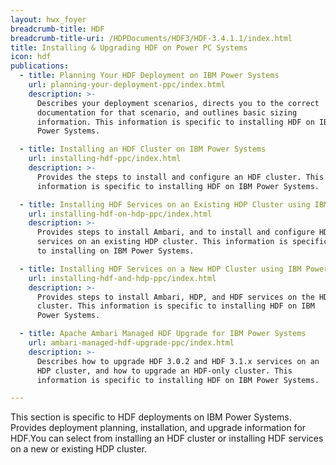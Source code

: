 ```yaml
---
layout: hwx_foyer
breadcrumb-title: HDF
breadcrumb-title-uri: /HDPDocuments/HDF3/HDF-3.4.1.1/index.html
title: Installing & Upgrading HDF on Power PC Systems
icon: hdf
publications:
  - title: Planning Your HDF Deployment on IBM Power Systems
    url: planning-your-deployment-ppc/index.html
    description: >-
      Describes your deployment scenarios, directs you to the correct
      documentation for that scenario, and outlines basic sizing
      information. This information is specific to installing HDF on IBM
      Power Systems.

  - title: Installing an HDF Cluster on IBM Power Systems
    url: installing-hdf-ppc/index.html
    description: >-
      Provides the steps to install and configure an HDF cluster. This
      information is specific to installing HDF on IBM Power Systems.

  - title: Installing HDF Services on an Existing HDP Cluster using IBM Power Systems
    url: installing-hdf-on-hdp-ppc/index.html
    description: >-
      Provides steps to install Ambari, and to install and configure HDF
      services on an existing HDP cluster. This information is specific
      to installing on IBM Power Systems.

  - title: Installing HDF Services on a New HDP Cluster using IBM Power Systems
    url: installing-hdf-and-hdp-ppc/index.html
    description: >-
      Provides steps to install Ambari, HDP, and HDF services on the HDP
      cluster. This information is specific to installing HDF on IBM
      Power Systems.

  - title: Apache Ambari Managed HDF Upgrade for IBM Power Systems
    url: ambari-managed-hdf-upgrade-ppc/index.html
    description: >-
      Describes how to upgrade HDF 3.0.2 and HDF 3.1.x services on an
      HDP cluster, and how to upgrade an HDF-only cluster. This
      information is specific to installing HDF on IBM Power Systems.

---
```


This section is specific to HDF deployments on IBM Power Systems.
Provides deployment planning, installation, and upgrade information for
HDF.You can select from installing an HDF cluster or installing HDF
services on a new or existing HDP cluster.
